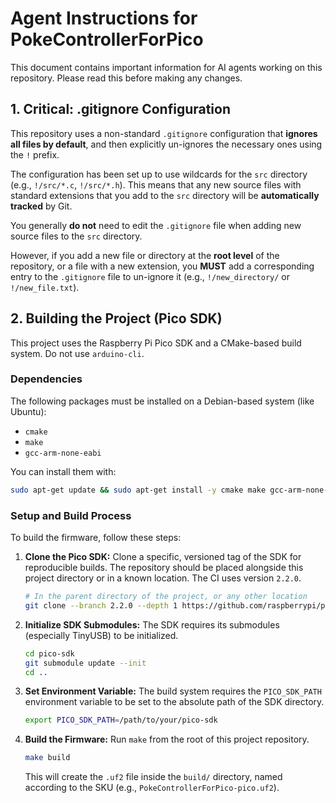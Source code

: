 # Agent Instructions for PokeControllerForPico

This document contains important information for AI agents working on this repository. Please read this before making any changes.

## 1. Critical: .gitignore Configuration

This repository uses a non-standard `.gitignore` configuration that **ignores all files by default**, and then explicitly un-ignores the necessary ones using the `!` prefix.

The configuration has been set up to use wildcards for the `src` directory (e.g., `!/src/*.c`, `!/src/*.h`). This means that any new source files with standard extensions that you add to the `src` directory will be **automatically tracked** by Git.

You generally **do not** need to edit the `.gitignore` file when adding new source files to the `src` directory.

However, if you add a new file or directory at the **root level** of the repository, or a file with a new extension, you **MUST** add a corresponding entry to the `.gitignore` file to un-ignore it (e.g., `!/new_directory/` or `!/new_file.txt`).

## 2. Building the Project (Pico SDK)

This project uses the Raspberry Pi Pico SDK and a CMake-based build system. Do not use `arduino-cli`.

### Dependencies

The following packages must be installed on a Debian-based system (like Ubuntu):
- `cmake`
- `make`
- `gcc-arm-none-eabi`

You can install them with:
```bash
sudo apt-get update && sudo apt-get install -y cmake make gcc-arm-none-eabi
```

### Setup and Build Process

To build the firmware, follow these steps:

1.  **Clone the Pico SDK:** Clone a specific, versioned tag of the SDK for reproducible builds. The repository should be placed alongside this project directory or in a known location. The CI uses version `2.2.0`.

    ```bash
    # In the parent directory of the project, or any other location
    git clone --branch 2.2.0 --depth 1 https://github.com/raspberrypi/pico-sdk.git
    ```

2.  **Initialize SDK Submodules:** The SDK requires its submodules (especially TinyUSB) to be initialized.

    ```bash
    cd pico-sdk
    git submodule update --init
    cd ..
    ```

3.  **Set Environment Variable:** The build system requires the `PICO_SDK_PATH` environment variable to be set to the absolute path of the SDK directory.

    ```bash
    export PICO_SDK_PATH=/path/to/your/pico-sdk
    ```

4.  **Build the Firmware:** Run `make` from the root of this project repository.

    ```bash
    make build
    ```
    This will create the `.uf2` file inside the `build/` directory, named according to the SKU (e.g., `PokeControllerForPico-pico.uf2`).
